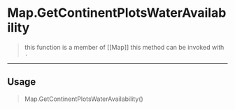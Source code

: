 # Map.GetContinentPlotsWaterAvailability
> this function is a member of [[Map]]
> this method can be invoked with `.`
-----
## Usage
> Map.GetContinentPlotsWaterAvailability()
